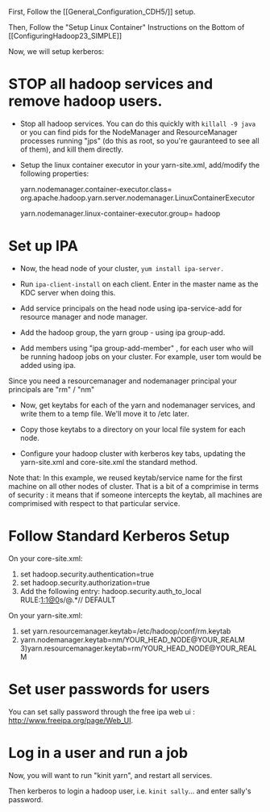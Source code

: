 First, Follow the [[General_Configuration_CDH5/]] setup.  

Then, Follow the "Setup Linux Container" Instructions on the Bottom of [[ConfiguringHadoop23_SIMPLE]]

Now, we will setup kerberos:

# STOP all hadoop services and remove hadoop users. # 

* Stop all hadoop services.  You can do this quickly with `killall -9 java` or you can find pids for the NodeManager and ResourceManager processes running  "jps" (do this as root, so you're gauranteed to see all of them), and kill them directly.

* Setup the linux container executor in your yarn-site.xml, add/modify the following properties:

    yarn.nodemanager.container-executor.class=     org.apache.hadoop.yarn.server.nodemanager.LinuxContainerExecutor

    yarn.nodemanager.linux-container-executor.group=
        hadoop

# Set up IPA #

- Now, the head node of your cluster, `yum install ipa-server.`

-  Run `ipa-client-install` on each client.  Enter in the master name as the KDC server when doing this. 

-  Add service principals on the head node using ipa-service-add for resource manager and node manager.

-  Add the hadoop group, the yarn group - using ipa group-add.

-  Add members using "ipa group-add-member" , for each user who will be running hadoop jobs on your cluster.   For example, user tom would be added using ipa.  

Since you need a resourcemanager and nodemanager principal your principals are "rm" / "nm"

-  Now, get keytabs for each of the yarn and nodemanager services, and write them to a temp file.  We'll move it to /etc later.

-  Copy those keytabs to a directory on your local file system for each node.  

-  Configure your hadoop cluster with kerberos key tabs, updating the yarn-site.xml and core-site.xml the standard method.

Note that: In this example, we reused keytab/service name for the first machine on all other nodes of cluster.  That is a bit of a comprimise in terms of security : it means that if someone intercepts the keytab, all machines are comprimised with respect to that particular service.

# Follow Standard Kerberos Setup #

On your core-site.xml:
1) set hadoop.security.authentication=true
2) set hadoop.security.authorization=true
3) Add the following entry: 
    <name>hadoop.security.auth_to_local</name>
    <value>
        RULE:[1:$1@$0](.*@LAB.BOS.REDHAT.COM)s/@.*//
        DEFAULT
    </value>

On your yarn-site.xml: 

1) set yarn.resourcemanager.keytab=/etc/hadoop/conf/rm.keytab
2) yarn.nodemanager.keytab=nm/YOUR_HEAD_NODE@YOUR_REALM
3)yarn.resourcemanager.keytab=rm/YOUR_HEAD_NODE@YOUR_REALM

# Set user passwords for users # 

You can set sally password through the free ipa web ui : http://www.freeipa.org/page/Web_UI.  

# Log in a user and run a job # 

Now, you will want to run "kinit yarn", and restart all services.  

Then kerberos to login a hadoop user, i.e. `kinit sally`... and enter sally's password. 
